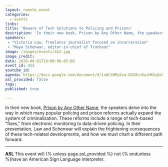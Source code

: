 ```yaml
---
layout: remote_event
categories:
  - events
links: 
title: 'Beware of Tech Solutions to Policing and Prisons'
description: 'In their new book, Prison by Any Other Name, the speakers delve into the way in which many popular policing and prison reforms actually expand the system of criminalization. These reforms include a range of tech-based "fixes," from electronic monitoring to data-driven policing. In their presentation, Law and Schenwar will explain the frightening consequences of these tech-related developments, and how we must chart a different path forward. '
speakers:
 - "Victoria Law, freelance journalist focused on incarceration"
 - "Maya Schenwar, editor-in-chief of Truthout"
image: /images/events/412.jpg
image_credit:
date: 2020-09-01T19:00:00-05:00
event_id: 412
youtube_id: 
agenda: https://docs.google.com/document/d/1u8CXHMySva-DU18cnXaiHKhyQx5m88gF1qW-sksDmLU/edit?usp=sharing
asl_provided: false
tags: 
published: true

---
```


In their new book, [Prison by Any Other Name](https://thenewpress.com/books/prison-by-any-other-name), the speakers delve into the way in which many popular policing and prison reforms actually expand the system of criminalization. These reforms include a range of tech-based "fixes," from electronic monitoring to data-driven policing. In their presentation, Law and Schenwar will explain the frightening consequences of these tech-related developments, and how we must chart a different path forward.

---

**ASL** This event will {% unless page.asl_provided %} not {% endunless %}have an American Sign Language interpreter.
